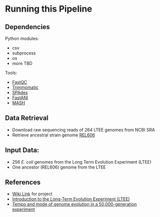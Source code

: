 # Running this Pipeline

## Dependencies
Python modules:
* csv
* subprocess
* os
* more TBD

Tools:
* [FastQC](https://github.com/s-andrews/FastQC)
* [Trimmomatic](https://github.com/timflutre/trimmomatic)
* [SPAdes](https://github.com/ablab/spades)
* [FastANI](https://github.com/ParBLiSS/FastANI)
* [MASH](https://github.com/marbl/mash)
## Data Retrieval 
* Download raw sequencing reads of 264 LTEE genomes from NCBI SRA
* Retrieve ancestral strain genome [REL606](https://www.ncbi.nlm.nih.gov/nuccore/NC_012967.1)

## Input Data:
* 256 _E. coli_ genomes from the Long Term Evolution Experiment (LTEE)
* One ancestor (REL606) genome from the LTEE
## References 
* [Wiki Link](https://github.com/lexrex333/Ecoli-Project1/wiki) for project 
* [Introduction to the Long-Term Evolution Experiment (LTEE)](https://the-ltee.org/about/) 
* [Tempo and mode of genome evolution in a 50,000-generation experiment](https://www.nature.com/articles/nature18959)
